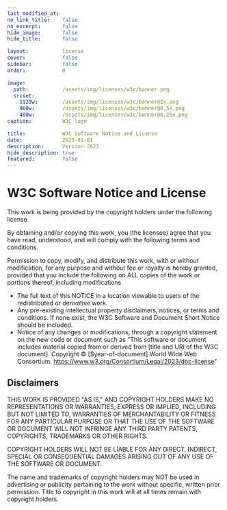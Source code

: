 ```yaml
---
last_modified_at: 
no_link_title:    false 
no_excerpt:       false 
hide_image:       false
hide_title:       false

layout:           license
cover:            false
sidebar:          false
order:            0

image:
  path:           /assets/img/licenses/w3c/banner.png
  srcset:
    1920w:        /assets/img/licenses/w3c/banner@1x.png
    960w:         /assets/img/licenses/w3c/banner@0,5x.png
    480w:         /assets/img/licenses/w3c/banner@0,25x.png
caption:          W3C logo

title:            W3C Software Notice and License
date:             2023-01-01
description:      Version 2023
hide_description: true
featured:         false
---
```


# W3C Software Notice and License

This work is being provided by the copyright holders under the following license.

By obtaining and/or copying this work, you (the licensee) agree that you have read, understood, and will comply with the following terms and conditions.

Permission to copy, modify, and distribute this work, with or without modification, for any purpose and without fee or royalty is hereby granted, provided that you include the following on ALL copies of the work or portions thereof, including modifications
  * The full text of this NOTICE in a location viewable to users of the redistributed or derivative work.
  * Any pre-existing intellectual property disclaimers, notices, or terms and conditions. If none exist, the W3C Software and Document Short Notice should be included.
  * Notice of any changes or modifications, through a copyright statement on the new code or document such as "This software or document includes material copied from or derived from [title and URI of the W3C document]. Copyright © [$year-of-document] World Wide Web Consortium. https://www.w3.org/Consortium/Legal/2023/doc-license"
## Disclaimers
THIS WORK IS PROVIDED "AS IS," AND COPYRIGHT HOLDERS MAKE NO REPRESENTATIONS OR WARRANTIES, EXPRESS OR IMPLIED, INCLUDING BUT NOT LIMITED TO, WARRANTIES OF MERCHANTABILITY OR FITNESS FOR ANY PARTICULAR PURPOSE OR THAT THE USE OF THE SOFTWARE OR DOCUMENT WILL NOT INFRINGE ANY THIRD PARTY PATENTS, COPYRIGHTS, TRADEMARKS OR OTHER RIGHTS.

COPYRIGHT HOLDERS WILL NOT BE LIABLE FOR ANY DIRECT, INDIRECT, SPECIAL OR CONSEQUENTIAL DAMAGES ARISING OUT OF ANY USE OF THE SOFTWARE OR DOCUMENT.

The name and trademarks of copyright holders may NOT be used in advertising or publicity pertaining to the work without specific, written prior permission. Title to copyright in this work will at all times remain with copyright holders.
